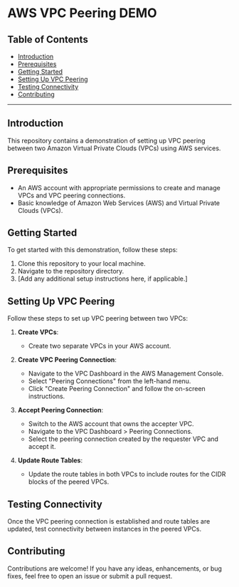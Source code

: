 
# AWS VPC Peering DEMO

## Table of Contents

- [Introduction](#introduction)
- [Prerequisites](#prerequisites)
- [Getting Started](#getting-started)
- [Setting Up VPC Peering](#setting-up-vpc-peering)
- [Testing Connectivity](#testing-connectivity)
- [Contributing](#contributing)

---

## Introduction

This repository contains a demonstration of setting up VPC peering between two Amazon Virtual Private Clouds (VPCs) using AWS services.

## Prerequisites

- An AWS account with appropriate permissions to create and manage VPCs and VPC peering connections.
- Basic knowledge of Amazon Web Services (AWS) and Virtual Private Clouds (VPCs).

## Getting Started

To get started with this demonstration, follow these steps:

1. Clone this repository to your local machine.
2. Navigate to the repository directory.
3. [Add any additional setup instructions here, if applicable.]

## Setting Up VPC Peering

Follow these steps to set up VPC peering between two VPCs:

1. **Create VPCs**: 
   - Create two separate VPCs in your AWS account.

2. **Create VPC Peering Connection**:
   - Navigate to the VPC Dashboard in the AWS Management Console.
   - Select "Peering Connections" from the left-hand menu.
   - Click "Create Peering Connection" and follow the on-screen instructions.

3. **Accept Peering Connection**:
   - Switch to the AWS account that owns the accepter VPC.
   - Navigate to the VPC Dashboard > Peering Connections.
   - Select the peering connection created by the requester VPC and accept it.

4. **Update Route Tables**:
   - Update the route tables in both VPCs to include routes for the CIDR blocks of the peered VPCs.

## Testing Connectivity

Once the VPC peering connection is established and route tables are updated, test connectivity between instances in the peered VPCs.

## Contributing

Contributions are welcome! If you have any ideas, enhancements, or bug fixes, feel free to open an issue or submit a pull request.
